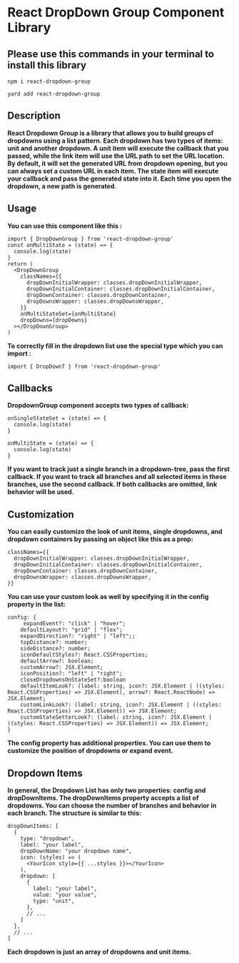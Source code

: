 # React DropDown Group Component Library

## Please use this commands in your terminal to install this library

```
npm i react-dropdown-group
```
```
yard add react-dropdown-group
```
## Description
**React Dropdown Group is a library that allows you to build groups of dropdowns using a list pattern. Each dropdown has two types of items: unit and another dropdown. A unit item will execute the callback that you passed, while the link item will use the URL path to set the URL location. By default, it will set the generated URL from dropdown opening, but you can always set a custom URL in each item. The state item will execute your callback and pass the generated state into it. Each time you open the dropdown, a new path is generated.**

## Usage

**You can use this component like this :**

```
import { DropDownGroup } from 'react-dropdown-group'
const onMultiState = (state) => {
  console.log(state)
}
return (
  <DropDownGroup
    classNames={{
      dropDownInitialWrapper: classes.dropDownInitialWrapper,
      dropDownInitialContainer: classes.dropDownInitialContainer,
      dropDownContainer: classes.dropDownContainer,
      dropDownsWrapper: classes.dropDownsWrapper,
    }}
    onMultiStateSet={onMultiState}
    dropDowns={dropDowns}
  ></DropDownGroup>
)
```
**To correctly fill in the dropdown list use the special type which you can import :**
   
   ```
   import { DropDownT } from 'react-dropdown-group'
   ```
## Callbacks

**DropdownGroup component accepts two types of callback:**
```
onSingleStateSet = (state) => {
  console.log(state)
}

onMultiState = (state) => {
  console.log(state)
}
```
**If you want to track just a single branch in a dropdown-tree, pass the first callback. If you want to track all branches and all selected items in these branches, use the second callback. If both callbacks are omitted, link behavior will be used.**

## Customization
**You can easily customize the look of unit items, single dropdowns, and dropdown containers by passing an object like this as a prop:**

```
classNames={{
  dropDownInitialWrapper: classes.dropDownInitialWrapper,
  dropDownInitialContainer: classes.dropDownInitialContainer,
  dropDownContainer: classes.dropDownContainer,
  dropDownsWrapper: classes.dropDownsWrapper,
}}
```

**You can use your custom look as well by specifying it in the config property in the list:**

```
config: {
     expandEvent?: "click" | "hover";
    defaultLayout?: "grid" | "flex";
    expandDirection?: "right" | "left";;
    topDistance?: number;
    sideDistance?: number;
    iconDefaultStyles?: React.CSSProperties;
    defaultArrow?: boolean;
    customArrow?: JSX.Element;
    iconPosition?: "left" | "right";
    closeDropdownsOnStateSet?:boolean
    defaultItemLook?: (label: string, icon?: JSX.Element | ((styles: React.CSSProperties) => JSX.Element), arrow?: React.ReactNode) => JSX.Element;
    customLinkLook?: (label: string, icon?: JSX.Element | ((styles: React.CSSProperties) => JSX.Element)) => JSX.Element;
    customStateSetterLook?: (label: string, icon?: JSX.Element | ((styles: React.CSSProperties) => JSX.Element)) => JSX.Element;
}
```

**The config property has additional properties. You can use them to customize the position of dropdowns or expand event.**

## Dropdown Items

**In general, the Dropdown List has only two properties: config and dropDownItems. The dropDownItems property accepts a list of dropdowns. You can choose the number of branches and behavior in each branch. The structure is similar to this:**

```
dropDownItems: [
  {
    type: "dropdown",
    label: "your label",
    dropDownName: "your dropdown name",
    icon: (styles) => (
      <YourIcon style={{ ...styles }}></YourIcon>
    ),
    dropdown: [
      {
        label: "your label",
        value: "your value",
        type: "unit",
      },
      // ...
    ]
  },
  // ...
]
```

**Each dropdown is just an array of dropdowns and unit items.**